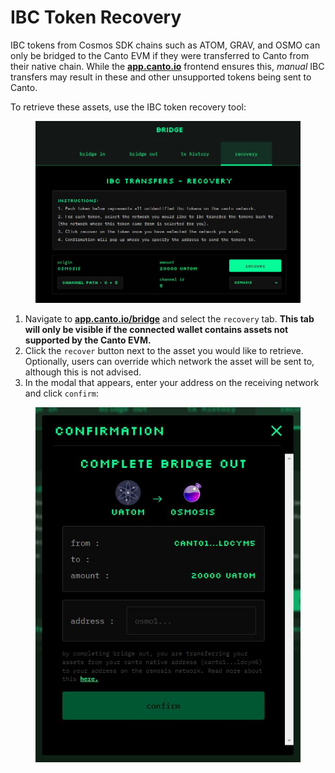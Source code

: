 # IBC Token Recovery

IBC tokens from Cosmos SDK chains such as ATOM, GRAV, and OSMO can only be bridged to the Canto EVM if they were transferred to Canto from their native chain. While the [**app.canto.io**](https://app.canto.io/bridge) frontend ensures this, _manual_ IBC transfers may result in these and other unsupported tokens being sent to Canto.

To retrieve these assets, use the IBC token recovery tool:

<figure><img src="../../.gitbook/assets/recovery.JPG" alt=""><figcaption></figcaption></figure>

1. Navigate to [**app.canto.io/bridge**](https://app.canto.io/bridge) and select the `recovery` tab. **This tab will only be visible if the connected wallet contains assets not supported by the Canto EVM.**
2. Click the `recover` button next to the asset you would like to retrieve. Optionally, users can override which network the asset will be sent to, although this is not advised.
3. In the modal that appears, enter your address on the receiving network and click `confirm`:

<figure><img src="../../.gitbook/assets/recovery-confirmation (2).JPG" alt=""><figcaption></figcaption></figure>
